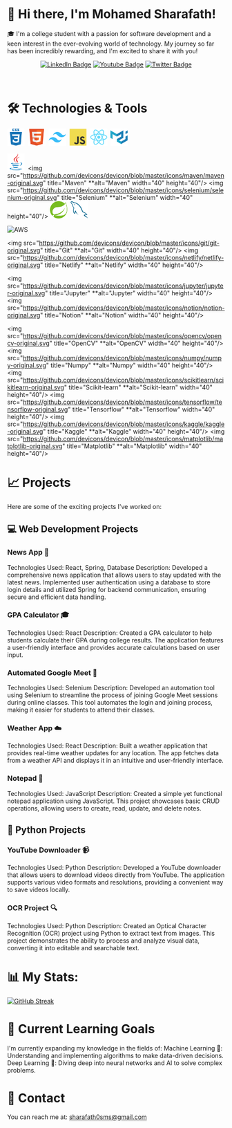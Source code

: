 # 👋 Hi there, I'm Mohamed Sharafath!
🎓 I'm a college student with a passion for software development and a keen interest in the ever-evolving world of technology. My journey so far has been incredibly rewarding, and I'm excited to share it with you!
<div id="badges" align="center">
  <a href="https://www.linkedin.com/in/mohamed-sharafath-a35377253/"><img src="https://img.shields.io/badge/LinkedIn-blue?style=for-the-badge&logo=linkedin&logoColor=white" alt="LinkedIn Badge"/></a>
  <a href="https://auth.geeksforgeeks.org/user/sharafath0sms/practice"><img src="https://img.shields.io/badge/GeeksforGeeks-green?style=for-the-badge&logo=geeksforgeeks&logoColor=white" alt="Youtube Badge"/></a>
  <a href="https://leetcode.com/u/sharafath0sms/"><img src="https://img.shields.io/badge/Leetcode-orange?style=for-the-badge&logo=leetcode&logoColor=white" alt="Twitter Badge"/></a>
</div>
<div align="center"><img src="https://komarev.com/ghpvc/?username=mohamedsharafath&style=flat-square&color=blue" alt="" align="center"/></div>
<br>

# 🛠️ Technologies & Tools
<div>
  <img src="https://github.com/devicons/devicon/blob/master/icons/css3/css3-plain-wordmark.svg"  title="CSS3" alt="CSS" width="40" height="40"/>&nbsp;
  <img src="https://github.com/devicons/devicon/blob/master/icons/html5/html5-original.svg" title="HTML5" alt="HTML" width="40" height="40"/>&nbsp;
  <img src="https://github.com/devicons/devicon/blob/master/icons/tailwindcss/tailwindcss-original.svg" title="Tailwind CSS" alt="Tailwind CSS" width="40" height="40"/>&nbsp;
  <img src="https://github.com/devicons/devicon/blob/master/icons/javascript/javascript-original.svg" title="JavaScript" alt="JavaScript" width="40" height="40"/>&nbsp;
  <img src="https://github.com/devicons/devicon/blob/master/icons/react/react-original.svg" title="React" alt="React" width="40" height="40"/>&nbsp;
  <img src="https://github.com/devicons/devicon/blob/master/icons/materialui/materialui-original.svg" title="Material UI" alt="Material UI" width="40" height="40"/>&nbsp;
  
  <img src="https://github.com/devicons/devicon/blob/master/icons/java/java-original.svg" title="Java" alt="Java" width="40" height="40"/>&nbsp;
  <img src="https://github.com/devicons/devicon/blob/master/icons/maven/maven-original.svg" title="Maven" **alt="Maven" width="40" height="40"/>
  <img src="https://github.com/devicons/devicon/blob/master/icons/selenium/selenium-original.svg" title="Selenium" **alt="Selenium" width="40" height="40"/>
  <img src="https://github.com/devicons/devicon/blob/master/icons/spring/spring-original.svg" title="Spring" alt="Spring" width="40" height="40"/>&nbsp;
  <img src="https://github.com/devicons/devicon/blob/master/icons/mysql/mysql-original.svg" title="MySQL"  alt="MySQL" width="40" height="40"/>&nbsp;

  <img src="https://github.com/devicons/devicon/blob/master/icons/amazonwebservices/amazonwebservices-plain-wordmar.svg" title="AWS" alt="AWS" width="40" height="40"/>&nbsp;
  
  <img src="https://github.com/devicons/devicon/blob/master/icons/git/git-original.svg" title="Git" **alt="Git" width="40" height="40"/>
  <img src="https://github.com/devicons/devicon/blob/master/icons/netlify/netlify-original.svg" title="Netlify" **alt="Netlify" width="40" height="40"/>

  <img src="https://github.com/devicons/devicon/blob/master/icons/jupyter/jupyter-original.svg" title="Jupyter" **alt="Jupyter" width="40" height="40"/>
  <img src="https://github.com/devicons/devicon/blob/master/icons/notion/notion-original.svg" title="Notion" **alt="Notion" width="40" height="40"/>
  
  <img src="https://github.com/devicons/devicon/blob/master/icons/opencv/opencv-original.svg" title="OpenCV" **alt="OpenCV" width="40" height="40"/>
  <img src="https://github.com/devicons/devicon/blob/master/icons/numpy/numpy-original.svg" title="Numpy" **alt="Numpy" width="40" height="40"/>
  <img src="https://github.com/devicons/devicon/blob/master/icons/scikitlearn/scikitlearn-original.svg" title="Scikit-learn" **alt="Scikit-learn" width="40" height="40"/>
  <img src="https://github.com/devicons/devicon/blob/master/icons/tensorflow/tensorflow-original.svg" title="Tensorflow" **alt="Tensorflow" width="40" height="40"/>
  <img src="https://github.com/devicons/devicon/blob/master/icons/kaggle/kaggle-original.svg" title="Kaggle" **alt="Kaggle" width="40" height="40"/>
  <img src="https://github.com/devicons/devicon/blob/master/icons/matplotlib/matplotlib-original.svg" title="Matplotlib" **alt="Matplotlib" width="40" height="40"/>
  
</div>
  

# 📈 Projects
Here are some of the exciting projects I've worked on:

## 💻 Web Development Projects
### News App 📱
Technologies Used: React, Spring, Database
Description: Developed a comprehensive news application that allows users to stay updated with the latest news. Implemented user authentication using a database to store login details and utilized Spring for backend communication, ensuring secure and efficient data handling.

### GPA Calculator 🎓
Technologies Used: React
Description: Created a GPA calculator to help students calculate their GPA during college results. The application features a user-friendly interface and provides accurate calculations based on user input.

### Automated Google Meet 🤖
Technologies Used: Selenium
Description: Developed an automation tool using Selenium to streamline the process of joining Google Meet sessions during online classes. This tool automates the login and joining process, making it easier for students to attend their classes.

### Weather App ☁️
Technologies Used: React
Description: Built a weather application that provides real-time weather updates for any location. The app fetches data from a weather API and displays it in an intuitive and user-friendly interface.

### Notepad 📝
Technologies Used: JavaScript
Description: Created a simple yet functional notepad application using JavaScript. This project showcases basic CRUD operations, allowing users to create, read, update, and delete notes.

## 🐍 Python Projects

### YouTube Downloader 📹
Technologies Used: Python
Description: Developed a YouTube downloader that allows users to download videos directly from YouTube. The application supports various video formats and resolutions, providing a convenient way to save videos locally.

### OCR Project 🔍
Technologies Used: Python
Description: Created an Optical Character Recognition (OCR) project using Python to extract text from images. This project demonstrates the ability to process and analyze visual data, converting it into editable and searchable text.

# 📊 My Stats:
[![GitHub Streak](http://github-readme-streak-stats.herokuapp.com?user=mohamedsharafath&theme=dark&background=000000)](https://git.io/streak-stats)
<br>

# 🚀 Current Learning Goals
I'm currently expanding my knowledge in the fields of:
Machine Learning 🤖: Understanding and implementing algorithms to make data-driven decisions.
Deep Learning 🧠: Diving deep into neural networks and AI to solve complex problems.

# 📧 Contact
You can reach me at: sharafath0sms@gmail.com

<!--
**mohamedsharafath/mohamedsharafath** is a ✨ _special_ ✨ repository because its `README.md` (this file) appears on your GitHub profile.

Here are some ideas to get you started:

- 🔭 I’m currently working on ...
- 🌱 I’m currently learning ...
- 👯 I’m looking to collaborate on ...
- 🤔 I’m looking for help with ...
- 💬 Ask me about ...
- 📫 How to reach me: ...
- 😄 Pronouns: ...
- ⚡ Fun fact: ...
-->
